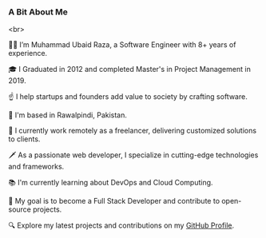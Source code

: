 ### **A Bit About Me**

\<br>

👋🏼 I’m Muhammad Ubaid Raza, a Software Engineer with 8+ years of experience.

🎓 I Graduated in 2012 and completed Master's in Project Management in 2019.

☝ I help startups and founders add value to society by crafting software.

🚩 I'm based in Rawalpindi, Pakistan.

🔨 I currently work remotely as a freelancer, delivering customized solutions to clients.

🗡 As a passionate web developer, I specialize in cutting-edge technologies and frameworks.

📚 I'm currently learning about DevOps and Cloud Computing.

🎯 My goal is to become a Full Stack Developer and contribute to open-source projects.

🔍 Explore my latest projects and contributions on my [GitHub Profile](https://github.com/mubaidr).
